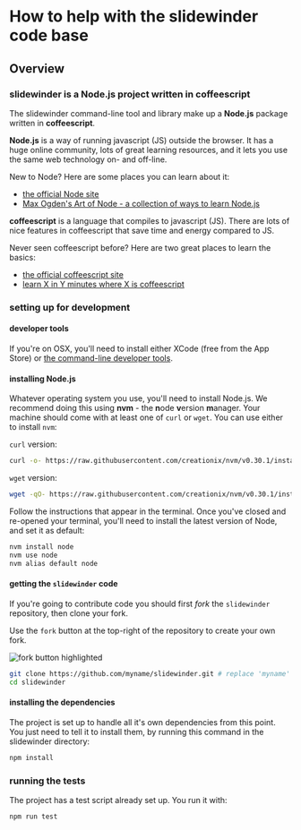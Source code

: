 # How to help with the slidewinder code base

## Overview

### slidewinder is a Node.js project written in coffeescript

The slidewinder command-line tool and library make up a **Node.js** package written in **coffeescript**.

**Node.js** is a way of running javascript (JS) outside the browser. It has a huge online community, lots of great learning resources, and it lets you use the same web technology on- and off-line.

New to Node? Here are some places you can learn about it:

- [the official Node site](https://nodejs.org/en/)
- [Max Ogden's Art of Node - a collection of ways to learn Node.js](https://github.com/maxogden/art-of-node#the-art-of-node)

**coffeescript** is a language that compiles to javascript (JS). There are lots of nice features in coffeescript that save time and energy compared to JS.

Never seen coffeescript before? Here are two great places to learn the basics:

- [the official coffeescript site](http://coffeescript.org/)
- [learn X in Y minutes where X is coffeescript](https://learnxinyminutes.com/docs/coffeescript/)

### setting up for development

#### developer tools

If you're on OSX, you'll need to install either XCode (free from the App Store) or [the command-line developer tools](http://osxdaily.com/2014/02/12/install-command-line-tools-mac-os-x/).

#### installing Node.js

Whatever operating system you use, you'll need to install Node.js. We recommend doing this using **nvm** - the **n**ode **v**ersion **m**anager. Your machine should come with at least one of `curl` or `wget`. You can use either to install `nvm`:

`curl` version:

```bash
curl -o- https://raw.githubusercontent.com/creationix/nvm/v0.30.1/install.sh | bash
```

`wget` version:

```bash
wget -qO- https://raw.githubusercontent.com/creationix/nvm/v0.30.1/install.sh | bash
```

Follow the instructions that appear in the terminal. Once you've closed and re-opened your terminal, you'll need to install the latest version of Node, and set it as default:

```bash
nvm install node
nvm use node
nvm alias default node
```

#### getting the `slidewinder` code

If you're going to contribute code you should first *fork* the `slidewinder` repository, then clone your fork.

Use the `fork` button at the top-right of the repository to create your own fork.

![fork button highlighted](/docs/static/img/fork_button)

```bash
git clone https://github.com/myname/slidewinder.git # replace 'myname' with your username
cd slidewinder
```

#### installing the dependencies

The project is set up to handle all it's own dependencies from this point. You just need to tell it to install them, by running this command in the slidewinder directory:

```bash
npm install
```

### running the tests

The project has a test script already set up. You run it with:

```bash
npm run test
```

